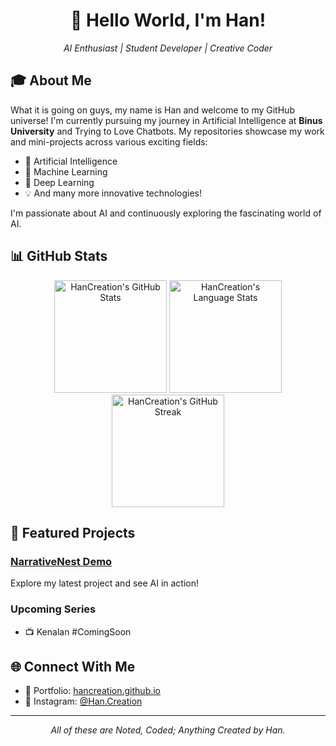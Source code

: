 <h1 align="center">👋 Hello World, I'm Han!</h1>

<p align="center">
  <em>AI Enthusiast | Student Developer | Creative Coder</em>
</p>

## 🎓 About Me

What it is going on guys, my name is Han and welcome to my GitHub universe! I'm currently pursuing my journey in Artificial Intelligence at **Binus University** and Trying to Love Chatbots. My repositories showcase my work and mini-projects across various exciting fields:

- 🤖 Artificial Intelligence
- 🧠 Machine Learning
- 🔮 Deep Learning
- 💡 And many more innovative technologies!

I'm passionate about AI and continuously exploring the fascinating world of AI.

## 📊 GitHub Stats

<div align="center">
    <img height="180em" src="https://github-readme-stats.vercel.app/api?username=HanCreation&show_icons=true&theme=tokyonight&hide_border=true&count_private=true" alt="HanCreation's GitHub Stats"/>
  <img height="180em" src="https://github-readme-stats.vercel.app/api/top-langs?username=HanCreation&layout=compact&langs_count=8&theme=tokyonight&hide_border=true" alt="HanCreation's Language Stats"/>
    
  <!-- GitHub Streak Stats -->
  <img height="180em" src="https://github-readme-streak-stats.herokuapp.com/?user=HanCreation&theme=tokyonight&hide_border=true" alt="HanCreation's GitHub Streak"/>
  
  <!-- GitHub Activity Graph 
  <img width="95%" src="https://github-readme-activity-graph.vercel.app/graph?username=HanCreation&theme=tokyo-night&hide_border=true" alt="Contribution Graph"/>
  -->
</div>

## 🚀 Featured Projects

### [NarrativeNest Demo](https://hancreation.github.io/NarrativeNest-Demo/)
Explore my latest project and see AI in action!

### Upcoming Series
- 📺 Kenalan #ComingSoon

## 🌐 Connect With Me

- 🎯 Portfolio: [hancreation.github.io](https://hancreation.github.io/)
- 🔗 Instagram: [@Han.Creation](https://instagram.com/Han.Creation)

---

<p align="center">
  <i>All of these are Noted, Coded; Anything Created by Han.</i>
</p>
<!--
**HanCreation/HanCreation** is a ✨ _special_ ✨ repository because its `README.md` (this file) appears on your GitHub profile.

Here are some ideas to get you started:

- 🔭 I’m currently working on ...
- 🌱 I’m currently learning ...
- 👯 I’m looking to collaborate on ...
- 🤔 I’m looking for help with ...
- 💬 Ask me about ...
- 📫 How to reach me: ...
- 😄 Pronouns: ...
- ⚡ Fun fact: ...
-->
